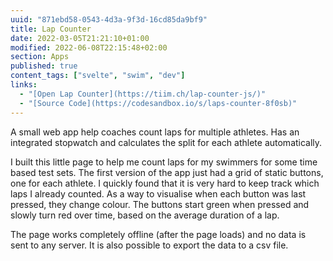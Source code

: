 ```yaml
---
uuid: "871ebd58-0543-4d3a-9f3d-16cd85da9bf9"
title: Lap Counter
date: 2022-03-05T21:21:10+01:00
modified: 2022-06-08T22:15:48+02:00
section: Apps
published: true
content_tags: ["svelte", "swim", "dev"]
links:
  - "[Open Lap Counter](https://tiim.ch/lap-counter-js/)"
  - "[Source Code](https://codesandbox.io/s/laps-counter-8f0sb)"
---
```


A small web app help coaches count laps for multiple athletes. Has an integrated stopwatch and calculates the split for each athlete automatically.

I built this little page to help me count laps for my swimmers for some time based test sets. The first version of the app just had a grid of static buttons, one for each athlete. I quickly found that it is very hard to keep track which laps I already counted. As a way to visualise when each button was last pressed, they change colour. The buttons start green when pressed and slowly turn red over time, based on the average duration of a lap.

The page works completely offline (after the page loads) and no data is sent to any server. It is also possible to export the data to a csv file.
